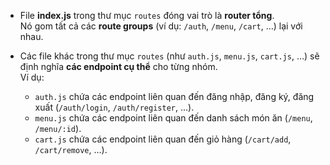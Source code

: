 - File **index.js**  trong thư mục `routes` đóng vai trò là **router tổng**.  
  Nó gom tất cả các **route groups** (ví dụ: `/auth`, `/menu`, `/cart`, …) lại với nhau.  

- Các file khác trong thư mục `routes` (như `auth.js`, `menu.js`, `cart.js`, …) sẽ định nghĩa **các endpoint cụ thể** cho từng nhóm.  
  Ví dụ:
  - `auth.js` chứa các endpoint liên quan đến đăng nhập, đăng ký, đăng xuất (`/auth/login`, `/auth/register`, …).  
  - `menu.js` chứa các endpoint liên quan đến danh sách món ăn (`/menu`, `/menu/:id`).  
  - `cart.js` chứa các endpoint liên quan đến giỏ hàng (`/cart/add`, `/cart/remove`, …).
